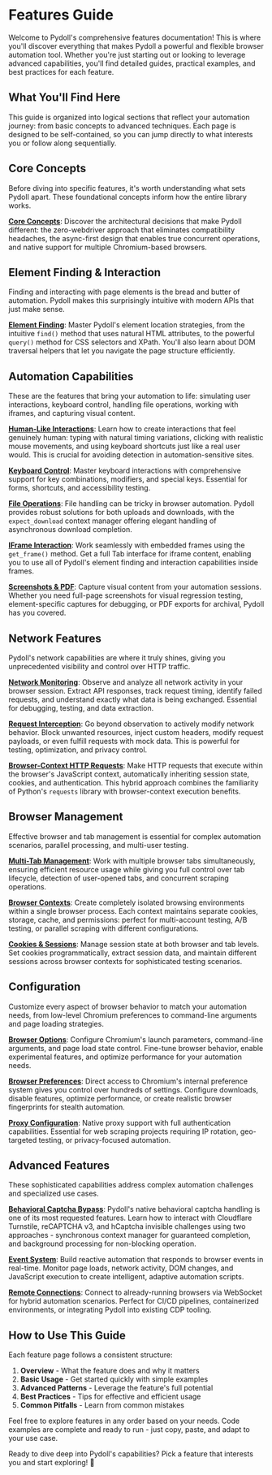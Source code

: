 # Features Guide

Welcome to Pydoll's comprehensive features documentation! This is where you'll discover everything that makes Pydoll a powerful and flexible browser automation tool. Whether you're just starting out or looking to leverage advanced capabilities, you'll find detailed guides, practical examples, and best practices for each feature.

## What You'll Find Here

This guide is organized into logical sections that reflect your automation journey: from basic concepts to advanced techniques. Each page is designed to be self-contained, so you can jump directly to what interests you or follow along sequentially.

## Core Concepts

Before diving into specific features, it's worth understanding what sets Pydoll apart. These foundational concepts inform how the entire library works.

**[Core Concepts](core-concepts.md)**: Discover the architectural decisions that make Pydoll different: the zero-webdriver approach that eliminates compatibility headaches, the async-first design that enables true concurrent operations, and native support for multiple Chromium-based browsers.

## Element Finding & Interaction

Finding and interacting with page elements is the bread and butter of automation. Pydoll makes this surprisingly intuitive with modern APIs that just make sense.

**[Element Finding](element-finding.md)**: Master Pydoll's element location strategies, from the intuitive `find()` method that uses natural HTML attributes, to the powerful `query()` method for CSS selectors and XPath. You'll also learn about DOM traversal helpers that let you navigate the page structure efficiently.

## Automation Capabilities

These are the features that bring your automation to life: simulating user interactions, keyboard control, handling file operations, working with iframes, and capturing visual content.

**[Human-Like Interactions](automation/human-interactions.md)**: Learn how to create interactions that feel genuinely human: typing with natural timing variations, clicking with realistic mouse movements, and using keyboard shortcuts just like a real user would. This is crucial for avoiding detection in automation-sensitive sites.

**[Keyboard Control](automation/keyboard-control.md)**: Master keyboard interactions with comprehensive support for key combinations, modifiers, and special keys. Essential for forms, shortcuts, and accessibility testing.

**[File Operations](automation/file-operations.md)**: File handling can be tricky in browser automation. Pydoll provides robust solutions for both uploads and downloads, with the `expect_download` context manager offering elegant handling of asynchronous download completion.

**[IFrame Interaction](automation/iframes.md)**: Work seamlessly with embedded frames using the `get_frame()` method. Get a full Tab interface for iframe content, enabling you to use all of Pydoll's element finding and interaction capabilities inside frames.

**[Screenshots & PDF](automation/screenshots-and-pdfs.md)**: Capture visual content from your automation sessions. Whether you need full-page screenshots for visual regression testing, element-specific captures for debugging, or PDF exports for archival, Pydoll has you covered.

## Network Features

Pydoll's network capabilities are where it truly shines, giving you unprecedented visibility and control over HTTP traffic.

**[Network Monitoring](network/monitoring.md)**: Observe and analyze all network activity in your browser session. Extract API responses, track request timing, identify failed requests, and understand exactly what data is being exchanged. Essential for debugging, testing, and data extraction.

**[Request Interception](network/interception.md)**: Go beyond observation to actively modify network behavior. Block unwanted resources, inject custom headers, modify request payloads, or even fulfill requests with mock data. This is powerful for testing, optimization, and privacy control.

**[Browser-Context HTTP Requests](network/http-requests.md)**: Make HTTP requests that execute within the browser's JavaScript context, automatically inheriting session state, cookies, and authentication. This hybrid approach combines the familiarity of Python's `requests` library with browser-context execution benefits.

## Browser Management

Effective browser and tab management is essential for complex automation scenarios, parallel processing, and multi-user testing.

**[Multi-Tab Management](browser-management/tabs.md)**: Work with multiple browser tabs simultaneously, ensuring efficient resource usage while giving you full control over tab lifecycle, detection of user-opened tabs, and concurrent scraping operations.

**[Browser Contexts](browser-management/contexts.md)**: Create completely isolated browsing environments within a single browser process. Each context maintains separate cookies, storage, cache, and permissions: perfect for multi-account testing, A/B testing, or parallel scraping with different configurations.


**[Cookies & Sessions](browser-management/cookies-sessions.md)**: Manage session state at both browser and tab levels. Set cookies programmatically, extract session data, and maintain different sessions across browser contexts for sophisticated testing scenarios.


## Configuration

Customize every aspect of browser behavior to match your automation needs, from low-level Chromium preferences to command-line arguments and page loading strategies.

**[Browser Options](configuration/browser-options.md)**: Configure Chromium's launch parameters, command-line arguments, and page load state control. Fine-tune browser behavior, enable experimental features, and optimize performance for your automation needs.

**[Browser Preferences](configuration/browser-preferences.md)**: Direct access to Chromium's internal preference system gives you control over hundreds of settings. Configure downloads, disable features, optimize performance, or create realistic browser fingerprints for stealth automation.

**[Proxy Configuration](configuration/proxy.md)**: Native proxy support with full authentication capabilities. Essential for web scraping projects requiring IP rotation, geo-targeted testing, or privacy-focused automation.


## Advanced Features

These sophisticated capabilities address complex automation challenges and specialized use cases.

**[Behavioral Captcha Bypass](advanced/behavioral-captcha-bypass.md)**: Pydoll's native behavioral captcha handling is one of its most requested features. Learn how to interact with Cloudflare Turnstile, reCAPTCHA v3, and hCaptcha invisible challenges using two approaches - synchronous context manager for guaranteed completion, and background processing for non-blocking operation.

**[Event System](advanced/event-system.md)**: Build reactive automation that responds to browser events in real-time. Monitor page loads, network activity, DOM changes, and JavaScript execution to create intelligent, adaptive automation scripts.

**[Remote Connections](advanced/remote-connections.md)**: Connect to already-running browsers via WebSocket for hybrid automation scenarios. Perfect for CI/CD pipelines, containerized environments, or integrating Pydoll into existing CDP tooling.


## How to Use This Guide

Each feature page follows a consistent structure:

1. **Overview** - What the feature does and why it matters
2. **Basic Usage** - Get started quickly with simple examples
3. **Advanced Patterns** - Leverage the feature's full potential
4. **Best Practices** - Tips for effective and efficient usage
5. **Common Pitfalls** - Learn from common mistakes

Feel free to explore features in any order based on your needs. Code examples are complete and ready to run - just copy, paste, and adapt to your use case.

Ready to dive deep into Pydoll's capabilities? Pick a feature that interests you and start exploring! 🚀

